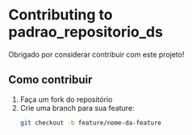 # Contributing to padrao_repositorio_ds

Obrigado por considerar contribuir com este projeto!  

## Como contribuir

1. Faça um fork do repositório
2. Crie uma branch para sua feature:
   ```bash
   git checkout -b feature/nome-da-feature
